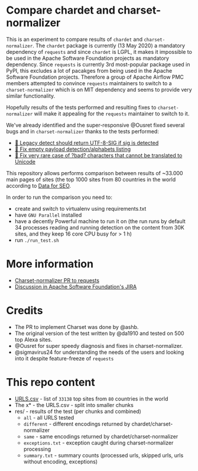 # Compare chardet and charset-normalizer

This is an experiment to compare results of `chardet` and `charset-normalizer`. The `chardet` package is
currently (13 May 2020) a mandatory dependency of `requests` and since `chardet` is LGPL, it makes it
impossible to be used in the Apache Software Foundation projects as mandatory dependency. Since
`requests` is currently 3rd most-popular package used in PyPI, this excludes a lot of pacakges
from being used in the Apache Software Foundation projects. Therefore a group of Apache Airflow PMC members
attempted to convince `requests` maintainers to switch to a `charset-normalizer` which is on MIT
dependency and seems to provide very similar functionality.

Hopefully results of the tests performed and resulting fixes to `charset-normalizer` will make it appealing
for the `requests` maintainer to switch to it.

We've already identified and the super-responsive @Ousret fixed several bugs and
in `charset-normalizer` thanks to the tests performed:

* [:bug: Legacy detect should return UTF-8-SIG if sig is detected](https://github.com/Ousret/charset_normalizer/pull/38)
* [:bug: Fix empty payload detection/alphabets listing](https://github.com/Ousret/charset_normalizer/pull/39)
* [:bug: Fix very rare case of ?bad? characters that cannot be translated to Unicode](https://github.com/Ousret/charset_normalizer/pull/40)

This repository allows performs comparison between results of ~33.000 main pages of sites (the top 1000 sites
from 80  countries in the world according to [Data for SEO](https://dataforseo.com/top-1000-websites). 

In order to run the comparison you need to:

* create and switch to virtualenv using requirements.txt
* have `GNU Parallel` installed
* have a decently Powerful machine to run it on (the run runs by default 34 processes reading and running
  detection on the content from 30K sites, and they keep 16 core CPU busy for > 1 h)  
* run `./run_test.sh`

# More information

* [Charset-normalizer PR to requests](https://github.com/psf/requests/pull/5797)
* [Discussion in Apache Software Foundation's JIRA](https://issues.apache.org/jira/browse/LEGAL-572)

# Credits

* The PR to implement Charset was done by @ashb. 
* The original version of the test written by @da1910 and tested on 500 top Alexa sites. 
* @Ousret for super speedy diagnosis and fixes in charset-normalizer.
* @sigmavirus24 for understanding the needs of the users and looking into it despite feature-freeze of `requests`

# This repo content

* [URLS.csv](URLS.csv) - list of `33138` top sites from `80` countries in the world 
* The x* - the URLS.csv - split into smaller chunks
* res/ - results of the test (per chunks and combined)
   * `all` - all URLS tested
   * `different` - different encodings returned by chardet/charset-normalizer 
   * `same` - same encodings returned by chardet/charset-normalizer
   * `exceptions.txt` - exception caught during charset-normalizer processing
   * `summary.txt` - summary counts (processed urls, skipped urls, urls without encoding, exceptions)

